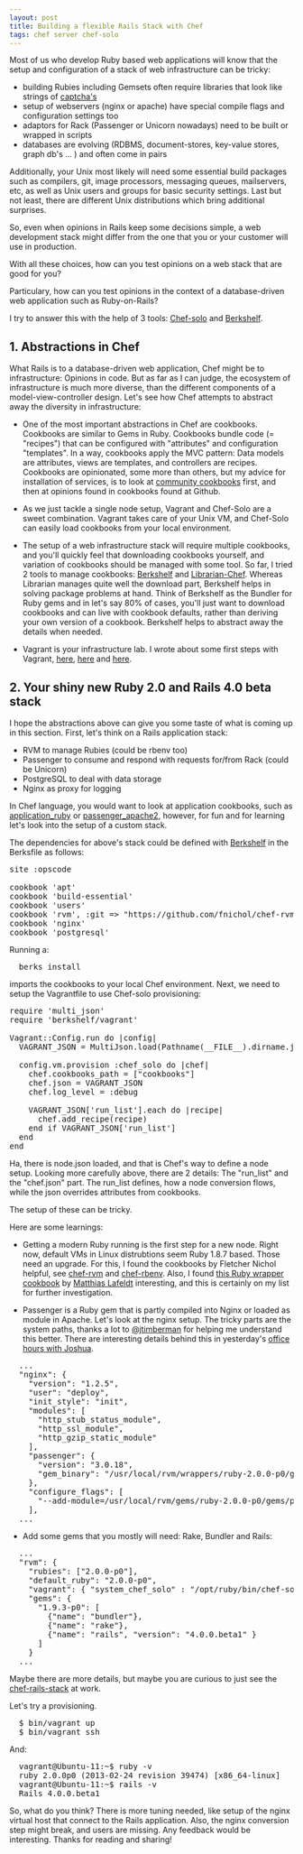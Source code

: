 ```yaml
---
layout: post
title: Building a flexible Rails Stack with Chef
tags: chef server chef-solo
---
```

Most of us who develop Ruby based web applications will know that the setup and configuration of a stack of web infrastructure can be tricky:

* building Rubies including Gemsets often require libraries that look like strings of [captcha's](http://en.wikipedia.org/wiki/CAPTCHA)
* setup of webservers (nginx or apache) have special compile flags and configuration settings too
* adaptors for Rack (Passenger or Unicorn nowadays) need to be built or wrapped in scripts
* databases are evolving (RDBMS, document-stores, key-value stores, graph db's ... ) and often come in pairs

Additionally, your Unix most likely will need some essential build packages such as compilers, git, image processors, messaging queues, mailservers, etc, as well as Unix users and groups for basic security settings. Last but not least, there are different Unix distributions which bring additional surprises. 

So, even when opinions in Rails keep some decisions simple, a web development stack might differ from the one that you or your customer will use in production.

With all these choices, how can you test opinions on a web stack that are good for you? 

Particulary, how can you test opinions in the context of a database-driven web application such as Ruby-on-Rails? 

I try to answer this with the help of 3 tools: [Chef-solo](http://docs.vagrantup.com/v1/docs/provisioners/chef_solo.html) and [Berkshelf](http://berkshelf.com/).

## 1. Abstractions in Chef

What Rails is to a database-driven web application, Chef might be to infrastructure: Opinions in code. But as far as I can judge, the ecosystem of infrastructure is much more diverse, than the different components of a model-view-controller design. Let's see how Chef attempts to abstract away the diversity in infrastructure:

* One of the most important abstractions in Chef are cookbooks. Cookbooks are similar to Gems in Ruby. Cookbooks bundle code (= "recipes") that can be configured with "attributes" and configuration "templates". In a way, cookbooks apply the MVC pattern: Data models are attributes, views are templates, and controllers are recipes. Cookbooks are opinionated, some more than others, but my advice for installation of services, is to look at [community cookbooks](http://community.opscode.com) first, and then at opinions found in cookbooks found at Github.

* As we just tackle a single node setup, Vagrant and Chef-Solo are a sweet combination. Vagrant takes care of your Unix VM, and Chef-Solo can easily load cookbooks from your local environment.

* The setup of a web infrastructure stack will require multiple cookbooks, and you'll quickly feel that downloading cookbooks yourself, and variation of cookbooks should be managed with some tool. So far, I tried 2 tools to manage cookbooks: [Berkshelf](http://berkshelf.com/) and [Librarian-Chef](https://github.com/applicationsonline/librarian). Whereas Librarian manages quite well the download part, Berkshelf helps in solving package problems at hand. Think of Berkshelf as the Bundler for Ruby gems and in let's say 80% of cases, you'll just want to download cookbooks and can live with cookbook defaults, rather than deriving your own version of a cookbook. Berkshelf helps to abstract away the details when needed.

* Vagrant is your infrastructure lab. I wrote about some first steps with Vagrant, [here](http://thinkingonthinking.com/An-experiment-with-Vagrant-and-Neo4J/), [here](http://thinkingonthinking.com/building-a-Vagrant-base-box/) and [here](http://thinkingonthinking.com/minimum-nginx-node-with-librarian-chef/).

## 2. Your shiny new Ruby 2.0 and Rails 4.0 beta stack

I hope the abstractions above can give you some taste of what is coming up in this section. First, let's think on a Rails application stack:

* RVM to manage Rubies (could be rbenv too)
* Passenger to consume and respond with requests for/from Rack (could be Unicorn)
* PostgreSQL to deal with data storage
* Nginx as proxy for logging

In Chef language, you would want to look at application cookbooks, such as [application_ruby](http://community.opscode.com/cookbooks/application_ruby) or [passenger_apache2](http://community.opscode.com/cookbooks/passenger_apache2), however, for fun and for learning let's look into the setup of a custom stack.

The dependencies for above's stack could be defined with [Berkshelf](http://berkshelf.com/) in the Berksfile as follows:

<pre>
site :opscode

cookbook 'apt'
cookbook 'build-essential'
cookbook 'users'
cookbook 'rvm', :git => "https://github.com/fnichol/chef-rvm"
cookbook 'nginx'
cookbook 'postgresql'
</pre>

Running a:

<pre>
  berks install
</pre>

imports the cookbooks to your local Chef environment. Next, we need to setup the Vagrantfile to use Chef-solo provisioning:

<pre>
require 'multi_json'
require 'berkshelf/vagrant'

Vagrant::Config.run do |config|
  VAGRANT_JSON = MultiJson.load(Pathname(__FILE__).dirname.join('.', 'node.json').read)

  config.vm.provision :chef_solo do |chef|
    chef.cookbooks_path = ["cookbooks"]
    chef.json = VAGRANT_JSON
    chef.log_level = :debug
  
    VAGRANT_JSON['run_list'].each do |recipe|
      chef.add_recipe(recipe)
    end if VAGRANT_JSON['run_list']
  end
end
</pre>

Ha, there is node.json loaded, and that is Chef's way to define a node setup. Looking more carefully above, there are 2 details: The "run_list" and the "chef.json" part. The run_list defines, how a node conversion flows, while the json overrides attributes from cookbooks. 

The setup of these can be tricky.

Here are some learnings:

* Getting a modern Ruby running is the first step for a new node. Right now, default VMs in Linux distrubtions seem Ruby 1.8.7 based. Those need an upgrade. For this, I found the cookbooks by Fletcher Nichol helpful, see [chef-rvm](https://github.com/fnichol/chef-rvm) and [chef-rbenv](https://github.com/fnichol/chef-rbenv). Also, I found [this Ruby wrapper cookbook](https://github.com/mlafeldt/ruby-cookbook) by [Matthias Lafeldt](https://twitter.com/mlafeldt) interesting, and this is certainly on my list for further investigation.

* Passenger is a Ruby gem that is partly compiled into Nginx or loaded as module in Apache. Let's look at the nginx setup. The tricky parts are the system paths, thanks a lot to [@jtimberman](https://twitter.com/jtimberman) for helping me understand this better. There are interesting details behind this in yesterday's [office hours with Joshua](http://www.youtube.com/watch?v=ddMLvMvOUfg&feature=youtu.be).

<pre>
  ...
  "nginx": {
    "version": "1.2.5",
    "user": "deploy",
    "init_style": "init",
    "modules": [
      "http_stub_status_module",
      "http_ssl_module",
      "http_gzip_static_module"
    ],
    "passenger": {
      "version": "3.0.18",
      "gem_binary": "/usr/local/rvm/wrappers/ruby-2.0.0-p0/gem"
    },
    "configure_flags": [
      "--add-module=/usr/local/rvm/gems/ruby-2.0.0-p0/gems/passenger-3.0.18/ext/nginx"
    ],
  ...
</pre>


* Add some gems that you mostly will need: Rake, Bundler and Rails:

<pre>
  ...
  "rvm": {
    "rubies": ["2.0.0-p0"],
    "default_ruby": "2.0.0-p0",
    "vagrant": { "system_chef_solo" : "/opt/ruby/bin/chef-solo" },
    "gems": {
      "1.9.3-p0": [
        {"name": "bundler"},
        {"name": "rake"},
        {"name": "rails", "version": "4.0.0.beta1" }
      ]
    }
  ...
</pre>

Maybe there are more details, but maybe you are curious to just see the [chef-rails-stack](https://github.com/mulderp/chef-rails-stack/tree/rails4_stack) at work.

Let's try a provisioning.

<pre>
  $ bin/vagrant up
  $ bin/vagrant ssh
</pre>

And:

<pre>
  vagrant@Ubuntu-11:~$ ruby -v
  ruby 2.0.0p0 (2013-02-24 revision 39474) [x86_64-linux]
  vagrant@Ubuntu-11:~$ rails -v
  Rails 4.0.0.beta1
</pre>


So, what do you think? There is more tuning needed, like setup of the nginx virtual host that connect to the Rails application. Also, the nginx conversion step might break, and users are missing. Any feedback would be interesting. Thanks for reading and sharing!




